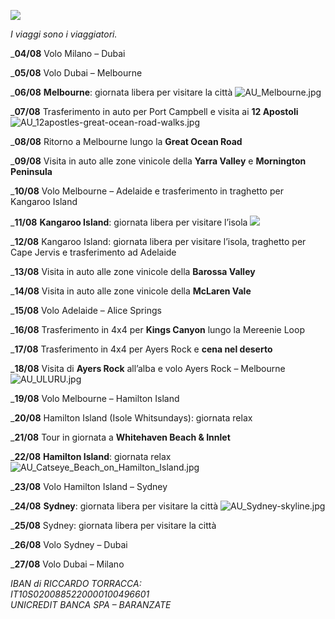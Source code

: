 ![]({{site.baseurl}}/images/stefania%20e%20riccardo.jpeg)

_I viaggi sono i viaggiatori._

_**04/08**	Volo Milano – Dubai

_**05/08**	Volo Dubai – Melbourne
                        
_**06/08**	**Melbourne**: giornata libera per visitare la città
![AU_Melbourne.jpg]({{site.baseurl}}/images/AU_Melbourne.jpg)

_**07/08**	Trasferimento in auto per Port Campbell e visita ai **12 Apostoli**
![AU_12apostles-great-ocean-road-walks.jpg]({{site.baseurl}}/images/AU_12apostles-great-ocean-road-walks.jpg)

_**08/08**	Ritorno a Melbourne lungo la **Great Ocean Road**

_**09/08**	Visita in auto alle zone vinicole della **Yarra Valley** e **Mornington Peninsula**

_**10/08**	Volo Melbourne – Adelaide e trasferimento in traghetto per Kangaroo Island

_**11/08**	**Kangaroo Island**: giornata libera per visitare l’isola
![]({{site.baseurl}}/images/AU_kangaroo%20island2.jpg)

_**12/08**	Kangaroo Island: giornata libera per visitare l’isola, traghetto per Cape Jervis e trasferimento ad Adelaide

_**13/08**	Visita in auto alle zone vinicole della **Barossa Valley** 

_**14/08**	Visita in auto alle zone vinicole della **McLaren Vale**

_**15/08**	Volo Adelaide – Alice Springs

_**16/08**	Trasferimento in 4x4 per **Kings Canyon** lungo la Mereenie Loop

_**17/08**	Trasferimento in 4x4 per Ayers Rock e **cena nel deserto**

_**18/08**	Visita di **Ayers Rock** all’alba e volo Ayers Rock – Melbourne
![AU_ULURU.jpg]({{site.baseurl}}/images/AU_ULURU.jpg)
            
_**19/08**	Volo Melbourne – Hamilton Island

_**20/08**	Hamilton Island (Isole Whitsundays): giornata relax

_**21/08**	Tour in giornata a **Whitehaven Beach & Innlet**

_**22/08**	**Hamilton Island**: giornata relax
![AU_Catseye_Beach_on_Hamilton_Island.jpg]({{site.baseurl}}/images/AU_Catseye_Beach_on_Hamilton_Island.jpg)

_**23/08**	Volo Hamilton Island – Sydney

_**24/08**	**Sydney**: giornata libera per visitare la città
![AU_Sydney-skyline.jpg]({{site.baseurl}}/images/AU_Sydney-skyline.jpg)

_**25/08**	Sydney: giornata libera per visitare la città

_**26/08**	Volo Sydney – Dubai

_**27/08**	Volo Dubai – Milano


<address>
IBAN di RICCARDO TORRACCA:<br/> 
IT10S0200885220000100496601<br/> 
UNICREDIT BANCA SPA – BARANZATE<br/> 
</address>